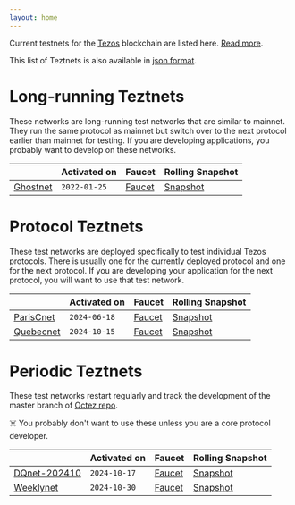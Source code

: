 ```yaml
---
layout: home
---
```


Current testnets for the [Tezos](https://tezos.com) blockchain are listed here. [Read more](about/).

This list of Teztnets is also available in [json format](https://teztnets.com/teztnets.json).

# Long-running Teztnets

These networks are long-running test networks that are similar to mainnet. They run the same protocol as mainnet but switch over to the next protocol earlier than mainnet for testing. If you are developing applications, you probably want to develop on these networks.

| | Activated on | Faucet | Rolling Snapshot |
|-------|---------------------|--|-----|
| [Ghostnet](/ghostnet-about) | `2022-01-25` | [Faucet](https://faucet.ghostnet.teztnets.com) | [Snapshot](https://snapshots.tzinit.org/ghostnet/rolling) |



# Protocol Teztnets

These test networks are deployed specifically to test individual Tezos protocols. There is usually one for the currently deployed protocol and one for the next protocol. If you are developing your application for the next protocol, you will want to use that test network.

| | Activated on | Faucet | Rolling Snapshot |
|-------|---------------------|--|-----|
| [ParisCnet](/pariscnet-about) | `2024-06-18` | [Faucet](https://faucet.pariscnet.teztnets.com) | [Snapshot](https://snapshots.tzinit.org/parisnet/rolling) |
| [Quebecnet](/quebecnet-about) | `2024-10-15` | [Faucet](https://faucet.quebecnet.teztnets.com) | [Snapshot](https://snapshots.tzinit.org/quebecnet/rolling) |



# Periodic Teztnets

These test networks restart regularly and track the development of the master branch of [Octez repo](https://gitlab.com/tezos/tezos/).
 
☠️ You probably don't want to use these unless you are a core protocol developer.

| | Activated on | Faucet | Rolling Snapshot |
|-------|---------------------|--|-----|
| [DQnet-202410](/dqnet-202410-about) | `2024-10-17` | [Faucet](https://faucet.dqnet-202410.teztnets.com) | [Snapshot](https://snapshots.tzinit.org/dqnet-202410/rolling) |
| [Weeklynet](/weeklynet-about) | `2024-10-30` | [Faucet](https://faucet.weeklynet-2024-10-30.teztnets.com) | [Snapshot](https://snapshots.tzinit.org/weeklynet/rolling) |




